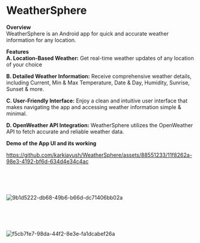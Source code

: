 # WeatherSphere

**Overview**<br>
WeatherSphere is an Android app for quick and accurate weather information for any location.

**Features**<br>
**A. Location-Based Weather:** Get real-time weather updates of any location of your choice

**B. Detailed Weather Information:** Receive comprehensive weather details, including Current, Min & Max Temperature, Date & Day, Humidity, Sunrise, Sunset & more.


**C. User-Friendly Interface:** 
Enjoy a clean and intuitive user interface that makes navigating the app and accessing weather information simple & minimal.

**D. OpenWeather API Integration:** WeatherSphere utilizes the OpenWeather API to fetch accurate and reliable weather data.



**Demo of the App UI and its working**

https://github.com/karkiayush/WeatherSphere/assets/88551233/11f8262a-98e3-4192-bf6d-634d4e34c4ac

<br>
<br>
<br>



![9b1d5222-db68-49b6-b66d-dc71406bb02a](https://github.com/karkiayush/WeatherSphere/assets/88551233/345c6da6-b431-401c-8844-d9d89e8f5597)

<br>
<br>
<br>


![f5cb7fe7-98da-44f2-8e3e-fa1dcabef26a](https://github.com/karkiayush/WeatherSphere/assets/88551233/8b8e624f-d7ff-4084-bb52-594eb77ea148)
